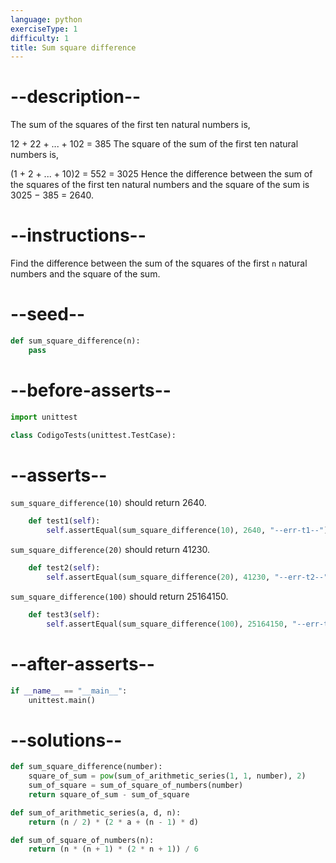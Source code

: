 ```yaml
---
language: python
exerciseType: 1
difficulty: 1
title: Sum square difference
---
```


# --description--

The sum of the squares of the first ten natural numbers is,

12 + 22 + ... + 102 = 385
The square of the sum of the first ten natural numbers is,

(1 + 2 + ... + 10)2 = 552 = 3025
Hence the difference between the sum of the squares of the first ten natural numbers and the square of the sum is 3025 − 385 = 2640.

# --instructions--

Find the difference between the sum of the squares of the first `n` natural numbers and the square of the sum.

# --seed--

```python
def sum_square_difference(n):
    pass
```

# --before-asserts--

```python
import unittest

class CodigoTests(unittest.TestCase):
```

# --asserts--

`sum_square_difference(10)` should return 2640.

```python
    def test1(self):
        self.assertEqual(sum_square_difference(10), 2640, "--err-t1--")
```

`sum_square_difference(20)` should return 41230.

```python
    def test2(self):
        self.assertEqual(sum_square_difference(20), 41230, "--err-t2--")
```

`sum_square_difference(100)` should return 25164150.

```python
    def test3(self):
        self.assertEqual(sum_square_difference(100), 25164150, "--err-t3--")
```

# --after-asserts--

```python
if __name__ == "__main__":
    unittest.main()
```

# --solutions--

```python
def sum_square_difference(number):
    square_of_sum = pow(sum_of_arithmetic_series(1, 1, number), 2)
    sum_of_square = sum_of_square_of_numbers(number)
    return square_of_sum - sum_of_square

def sum_of_arithmetic_series(a, d, n):
    return (n / 2) * (2 * a + (n - 1) * d)

def sum_of_square_of_numbers(n):
    return (n * (n + 1) * (2 * n + 1)) / 6
```
